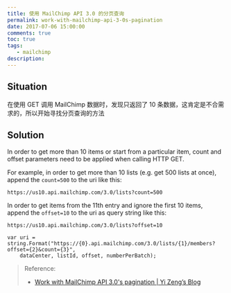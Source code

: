 ```yaml
---
title: 使用 MailChimp API 3.0 的分页查询
permalink: work-with-mailchimp-api-3-0s-pagination
date: 2017-07-06 15:00:00
comments: true
toc: true
tags:
   - mailchimp
description:
---
```


## Situation

在使用 GET 调用 MailChimp 数据时，发现只返回了 10 条数据，这肯定是不合需求的，所以开始寻找分页查询的方法

<!-- more -->

## Solution

In order to get more than 10 items or start from a particular item, count and offset parameters need to be applied when calling HTTP GET.

For example, in order to get more than 10 lists (e.g. get 500 lists at once), append the `count=500` to the uri like this:

```
https://us10.api.mailchimp.com/3.0/lists?count=500
```

In order to get items from the 11th entry and ignore the first 10 items, append the `offset=10` to the uri as query string like this:

```
https://us10.api.mailchimp.com/3.0/lists?offset=10
```

```
var uri = string.Format("https://{0}.api.mailchimp.com/3.0/lists/{1}/members?offset={2}&count={3}",
    dataCenter, listId, offset, numberPerBatch);
```

> Reference:
> - [Work with MailChimp API 3.0&#39;s pagination | Yi Zeng’s Blog](http://yizeng.me/2016/04/30/work-with-mailchimp-api-3-0s-pagination/)
